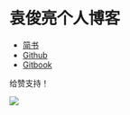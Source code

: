 # 袁俊亮个人博客


- [简书](https://www.jianshu.com/u/7048b08aa4df)
- [Github](https://github.com/yuanjunliang)
- [Gitbook](https://yuanjunliang.gitbook.io/blog/)


给赞支持！

![](https://github.com/yuanjunliang/blog/blob/master/img/zanshang.jpeg?raw=true)